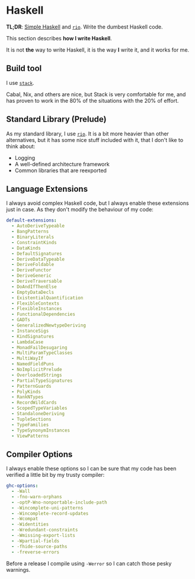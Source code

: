 # Haskell

**TL;DR**: [Simple Haskell](https://www.simplehaskell.org/) and [`rio`](https://github.com/commercialhaskell/rio#readme). Write the dumbest Haskell code.

This section describes **how I write Haskell**.

It is not **the** way to write Haskell, it is the way **I** write it, and it works for me.

## Build tool

I use [`stack`](http://haskellstack.org/). 

Cabal, Nix, and others are nice, but Stack is very comfortable for me, and has proven to work in the 80% of the situations with the 20% of effort.

## Standard Library (Prelude)

As my standard library, I use [`rio`](https://github.com/commercialhaskell/rio#readme). It is a bit more heavier than other alternatives, but it has some nice stuff included with it, that I don't like to think about:

* Logging
* A well-defined architecture framework
* Common libraries that are reexported

## Language Extensions

I always avoid complex Haskell code, but I always enable these extensions just in case. As they don't modify the behaviour of my code:

```yaml
default-extensions:
  - AutoDeriveTypeable
  - BangPatterns
  - BinaryLiterals
  - ConstraintKinds
  - DataKinds
  - DefaultSignatures
  - DeriveDataTypeable
  - DeriveFoldable
  - DeriveFunctor
  - DeriveGeneric
  - DeriveTraversable
  - DoAndIfThenElse
  - EmptyDataDecls
  - ExistentialQuantification
  - FlexibleContexts
  - FlexibleInstances
  - FunctionalDependencies
  - GADTs
  - GeneralizedNewtypeDeriving
  - InstanceSigs
  - KindSignatures
  - LambdaCase
  - MonadFailDesugaring
  - MultiParamTypeClasses
  - MultiWayIf
  - NamedFieldPuns
  - NoImplicitPrelude
  - OverloadedStrings
  - PartialTypeSignatures
  - PatternGuards
  - PolyKinds
  - RankNTypes
  - RecordWildCards
  - ScopedTypeVariables
  - StandaloneDeriving
  - TupleSections
  - TypeFamilies
  - TypeSynonymInstances
  - ViewPatterns
```

## Compiler Options

I always enable these options so I can be sure that my code has been verified a little bit by my trusty compiler:

```yaml
ghc-options:
  - -Wall
  - -fno-warn-orphans
  - -optP-Wno-nonportable-include-path
  - -Wincomplete-uni-patterns
  - -Wincomplete-record-updates
  - -Wcompat
  - -Widentities
  - -Wredundant-constraints
  - -Wmissing-export-lists
  - -Wpartial-fields
  - -fhide-source-paths
  - -freverse-errors
```

Before a release I compile using `-Werror` so I can catch those pesky warnings.